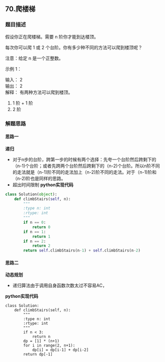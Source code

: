 ## 70.爬楼梯
### 题目描述
假设你正在爬楼梯。需要 n 阶你才能到达楼顶。

每次你可以爬 1 或 2 个台阶。你有多少种不同的方法可以爬到楼顶呢？

注意：给定 n 是一个正整数。

示例 1：

输入： 2  
输出： 2  
解释： 有两种方法可以爬到楼顶。  
1.  1 阶 + 1 阶  
2.  2 阶   

### 解题思路
#### 思路一
**递归**
- 对于n步的台阶，跨第一步的时候有两个选择：先夸一个台阶然后跨剩下的（n-1)个台阶；或者先跨两个台阶然后跨剩下的（n-2)个台阶。所以n阶不同的走法就是（n-1)阶不同的走法加上（n-2)阶不同的走法。对于（n-1)阶和（n-2)阶也是同样的思路。
- 超出时间限制
**python实现代码**
```python
class Solution(object):
    def climbStairs(self, n):
        """
        :type n: int
        :rtype: int
        """
        if n == 0:
            return 0
        if n == 1:
            return 1
        if n == 2:
            return 2
        return self.climbStairs(n-1) + self.climbStairs(n-2)

```

#### 思路二
**动态规划**
- 递归算法由于调用自身函数次数太过不容易AC，

**python实现代码**
```
class Solution:
    def climbStairs(self, n):
        """
        :type n: int
        :rtype: int
        """
        if n < 3:
            return n 
        dp = [1] * (n+1)
        for i in range(2, n+1):
            dp[i] = dp[i-1] + dp[i-2]
        return dp[-1]

```
